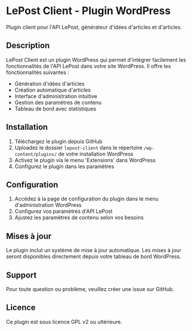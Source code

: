 # LePost Client - Plugin WordPress

Plugin client pour l'API LePost, générateur d'idées d'articles et d'articles.

## Description

LePost Client est un plugin WordPress qui permet d'intégrer facilement les fonctionnalités de l'API LePost dans votre site WordPress. Il offre les fonctionnalités suivantes :

- Génération d'idées d'articles
- Création automatique d'articles
- Interface d'administration intuitive
- Gestion des paramètres de contenu
- Tableau de bord avec statistiques

## Installation

1. Téléchargez le plugin depuis GitHub
2. Uploadez le dossier `lepost-client` dans le répertoire `/wp-content/plugins/` de votre installation WordPress
3. Activez le plugin via le menu 'Extensions' dans WordPress
4. Configurez le plugin dans les paramètres

## Configuration

1. Accédez à la page de configuration du plugin dans le menu d'administration WordPress
2. Configurez vos paramètres d'API LePost
3. Ajustez les paramètres de contenu selon vos besoins

## Mises à jour

Le plugin inclut un système de mise à jour automatique. Les mises à jour seront disponibles directement depuis votre tableau de bord WordPress.

## Support

Pour toute question ou problème, veuillez créer une issue sur GitHub.

## Licence

Ce plugin est sous licence GPL v2 ou ultérieure. 